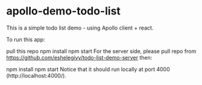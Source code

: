 # apollo-demo-todo-list

This is a simple todo list demo - using Apollo client + react.

To run this app:

pull this repo
npm install
npm start
For the server side, please pull repo from https://github.com/eshelegivy/todo-list-demo-server then:

npm install
npm start
Notice that it should run locally at port 4000 (http://localhost:4000/).
